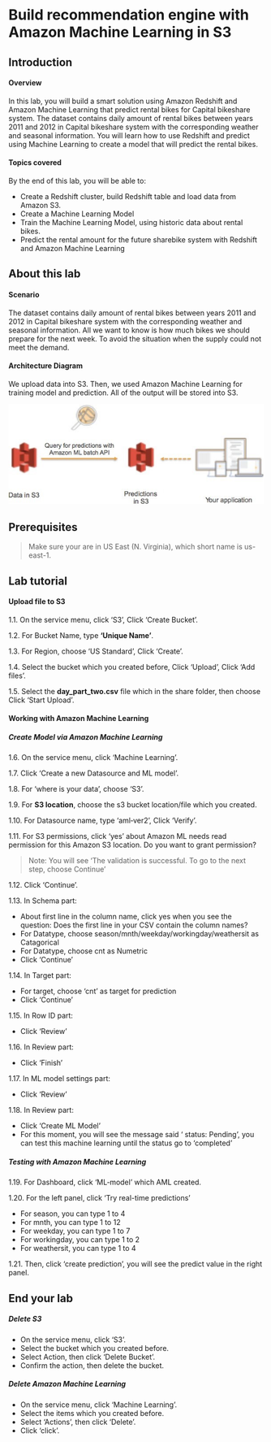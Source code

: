 Build recommendation engine with Amazon Machine Learning in S3
================================================================

## Introduction
#### Overview
In this lab, you will build a smart solution using Amazon Redshift and Amazon Machine Learning that predict rental bikes for Capital bikeshare system.
The dataset contains daily amount of rental bikes between years 2011 and 2012 in Capital bikeshare system with the corresponding weather and seasonal information.
You will learn how to use Redshift and predict using Machine Learning to create a model that will predict the rental bikes.

#### Topics covered

By the end of this lab, you will be able to:

* Create a Redshift cluster, build Redshift table and load data from Amazon S3.
* Create a Machine Learning Model
* Train the Machine Learning Model, using historic data about rental bikes.
* Predict the rental amount for the future sharebike system with Redshift and Amazon Machine Learning

## About this lab
#### Scenario

The dataset contains daily amount of rental bikes between years 2011 and 2012 in Capital bikeshare system with the corresponding weather and seasonal information.
All we want to know is how much bikes we should prepare for the next week. To avoid the situation when the supply could not meet the demand.

#### Architecture Diagram
We upload data into S3. Then, we used Amazon Machine Learning for training model and prediction. All of the output will be stored into S3.

![1.jpg](/images/1.jpg)


## Prerequisites

>Make sure your are in US East (N. Virginia), which short name is us-east-1.


## Lab tutorial
#### Upload file to S3

1.1. 	On the service menu, click ‘S3’, Click ‘Create Bucket’.

1.2. 	For Bucket Name, type **‘Unique Name’**.

1.3. 	For Region, choose ‘US Standard’, Click ‘Create’.

1.4. 	Select the bucket which you created before, Click ‘Upload’, Click ‘Add files’.

1.5. 	Select the **day_part_two.csv** file which in the share folder, then choose Click ‘Start Upload’.


#### Working with Amazon Machine Learning

##### Create Model via Amazon Machine Learning

1.6. 	On the service menu, click ‘Machine Learning’.

1.7. 	Click ‘Create a new Datasource and ML model’.

1.8. 	For ‘where is your data’, choose ‘S3’.

1.9. 	For **S3 location**, choose the s3 bucket location/file which you created.

1.10. 	For Datasource name, type ‘aml‐ver2’, Click ‘Verify’.

1.11. 	For S3 permissions, click ‘yes’ about Amazon ML needs read permission for this Amazon S3 location. Do you want to grant permission?

> Note: You will see ‘The validation is successful. To go to the next step, choose Continue’

1.12. 	Click ‘Continue’.

1.13. 	In Schema part:

* About first line in the column name, click yes when you see the question: Does the first line in your CSV contain the column names?
* For	Datatype,	choose	season/mnth/weekday/workingday/weathersit	as Catagorical
* For Datatype, choose cnt as Numetric
* Click ‘Continue’

1.14. 	In Target part:

* For target, choose ‘cnt’ as target for prediction
* Click ‘Continue’

1.15. 	In Row ID part:

* Click ‘Review’

1.16. 	In Review part:

* Click ‘Finish’

1.17. 	In ML model settings part:

* Click ‘Review’

1.18. 	In Review part:

* Click ‘Create ML Model’
* For this moment, you will see the message said ‘ status: Pending’, you can test this machine learning until the status go to ‘completed’

##### Testing with Amazon Machine Learning

1.19. 	For Dashboard, click ‘ML‐model’ which AML created. 

1.20. 	For the left panel, click ‘Try real-time predictions’

* For season, you can type 1 to 4
* For mnth, you can type 1 to 12
* For weekday, you can type 1 to 7
* For workingday, you can type 1 to 2
* For weathersit, you can type 1 to 4

1.21. Then, click ‘create prediction’, you will see the predict value in the right panel. 	


## End your lab

##### Delete S3

* On the service menu, click ‘S3’.
* Select the bucket which you created before.
* Select Action, then click ‘Delete Bucket’.
* Confirm the action, then delete the bucket.

##### Delete Amazon Machine Learning

* On the service menu, click ‘Machine Learning’.
* Select the items which you created before.
* Select ‘Actions’, then click ‘Delete’.
* Click ‘click’.
